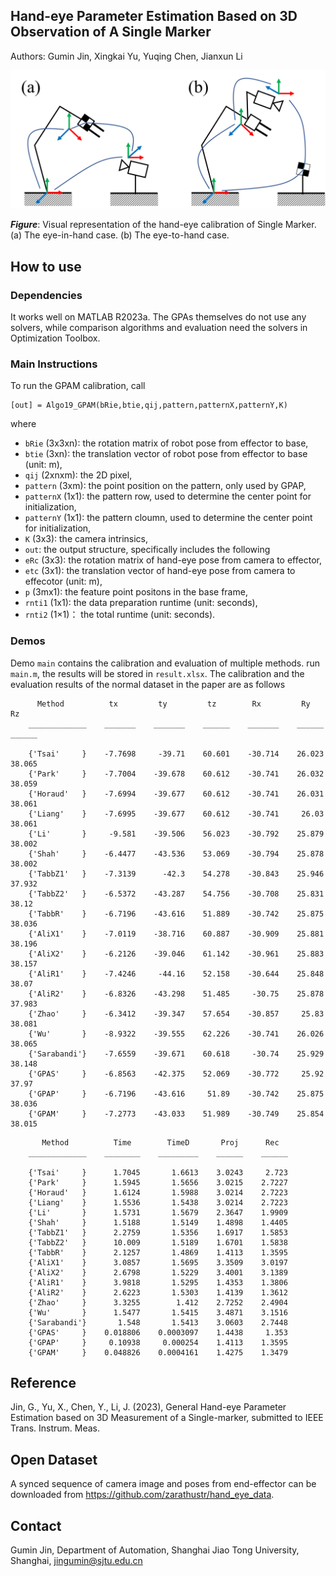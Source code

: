 
## Hand-eye Parameter Estimation Based on 3D Observation of A Single Marker
Authors: Gumin Jin, Xingkai Yu, Yuqing Chen, Jianxun Li

![mainFig](https://github.com/MatthewJin001/Single3D/blob/main/pic/visualRepresentation.png)

**_Figure_**: Visual representation of the hand-eye calibration of Single Marker. (a) The eye-in-hand case. (b) The eye-to-hand case.


## How to use
### Dependencies
It works well on MATLAB R2023a. The GPAs themselves do not use any solvers, while comparison algorithms and evaluation need the solvers in Optimization Toolbox.

### Main Instructions
To run the GPAM calibration, call
```
[out] = Algo19_GPAM(bRie,btie,qij,pattern,patternX,patternY,K)
```
where
* ``bRie`` (3x3xn): the rotation matrix of robot pose from effector to base,
* ``btie`` (3xn): the translation vector of robot pose  from effector to base (unit: m),
* ``qij`` (2xnxm): the 2D pixel,
* ``pattern`` (3xm): the point position on the pattern, only used by GPAP,
* ``patternX`` (1x1): the pattern row, used to determine the center point for initialization,
* ``patternY`` (1x1): the pattern cloumn, used to determine the center point for initialization,
* ``K`` (3x3): the camera intrinsics,
* ``out``: the output structure, specifically includes the following
* ``eRc`` (3x3): the rotation matrix of hand-eye pose from camera to effector,
* ``etc`` (3x1): the translation vector of hand-eye pose from camera to effecotor (unit: m),
* ``p`` (3mx1): the feature point positons in the base frame, 
* ``rnti1`` (1x1):  the data preparation runtime (unit: seconds),
* ``rnti2`` (1×1)： the total runtime (unit: seconds).

### Demos
Demo ``main`` contains the calibration and evaluation of multiple methods. run ``main.m``, the results will be stored in ``result.xlsx``. The calibration and the evaluation results of the normal dataset in the paper are as follows
```
      Method          tx         ty         tz        Rx         Ry        Rz  
    _____________    _______    _______    ______    _______    ______    ______

    {'Tsai'     }    -7.7698     -39.71    60.601    -30.714    26.023    38.065
    {'Park'     }    -7.7004    -39.678    60.612    -30.741    26.032    38.059
    {'Horaud'   }    -7.6994    -39.677    60.612    -30.741    26.031    38.061
    {'Liang'    }    -7.6995    -39.677    60.612    -30.741     26.03    38.061
    {'Li'       }     -9.581    -39.506    56.023    -30.792    25.879    38.002
    {'Shah'     }    -6.4477    -43.536    53.069    -30.794    25.878    38.002
    {'TabbZ1'   }    -7.3139      -42.3    54.278    -30.843    25.946    37.932
    {'TabbZ2'   }    -6.5372    -43.287    54.756    -30.708    25.831     38.12
    {'TabbR'    }    -6.7196    -43.616    51.889    -30.742    25.875    38.036
    {'AliX1'    }    -7.0119    -38.716    60.887    -30.909    25.881    38.196
    {'AliX2'    }    -6.2126    -39.046    61.142    -30.961    25.883    38.157
    {'AliR1'    }    -7.4246     -44.16    52.158    -30.644    25.848     38.07
    {'AliR2'    }    -6.8326    -43.298    51.485     -30.75    25.878    37.983
    {'Zhao'     }    -6.3412    -39.347    57.654    -30.857     25.83    38.081
    {'Wu'       }    -8.9322    -39.555    62.226    -30.741    26.026    38.065
    {'Sarabandi'}    -7.6559    -39.671    60.618     -30.74    25.929    38.148
    {'GPAS'     }    -6.8563    -42.375    52.069    -30.772     25.92     37.97
    {'GPAP'     }    -6.7196    -43.616     51.89    -30.742    25.875    38.036
    {'GPAM'     }    -7.2773    -43.033    51.989    -30.749    25.854    38.015
```
```
       Method          Time        TimeD       Proj      Rec  
    _____________    ________    _________    ______    ______

    {'Tsai'     }      1.7045       1.6613    3.0243     2.723
    {'Park'     }      1.5945       1.5656    3.0215    2.7227
    {'Horaud'   }      1.6124       1.5988    3.0214    2.7223
    {'Liang'    }      1.5536       1.5438    3.0214    2.7223
    {'Li'       }      1.5731       1.5679    2.3647    1.9909
    {'Shah'     }      1.5188       1.5149    1.4898    1.4405
    {'TabbZ1'   }      2.2759       1.5356    1.6917    1.5853
    {'TabbZ2'   }      10.009       1.5189    1.6701    1.5838
    {'TabbR'    }      2.1257       1.4869    1.4113    1.3595
    {'AliX1'    }      3.0857       1.5695    3.3509    3.0197
    {'AliX2'    }      2.6798       1.5229    3.4001    3.1389
    {'AliR1'    }      3.9818       1.5295    1.4353    1.3806
    {'AliR2'    }      2.6223       1.5303    1.4139    1.3612
    {'Zhao'     }      3.3255        1.412    2.7252    2.4904
    {'Wu'       }      1.5477       1.5415    3.4871    3.1516
    {'Sarabandi'}       1.548       1.5413    3.0603    2.7448
    {'GPAS'     }    0.018806    0.0003097    1.4438     1.353
    {'GPAP'     }     0.10938     0.000254    1.4113    1.3595
    {'GPAM'     }    0.048826    0.0004161    1.4275    1.3479
```

## Reference
Jin, G., Yu, X., Chen, Y., Li, J. (2023), General Hand-eye Parameter Estimation based on 3D Measurement of a Single-marker, submitted to IEEE Trans. Instrum. Meas.

## Open Dataset
A synced sequence of camera image and poses from end-effector can be downloaded from https://github.com/zarathustr/hand_eye_data.

## Contact
Gumin Jin, Department of Automation, Shanghai Jiao Tong University, Shanghai, jingumin@sjtu.edu.cn
